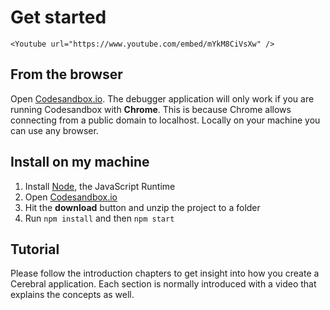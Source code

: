 # Get started

```marksy
<Youtube url="https://www.youtube.com/embed/mYkM8CiVsXw" />
```

## From the browser

Open [Codesandbox.io](https://codesandbox.io/s/m59vpm64vx). The debugger application will only work if you are running Codesandbox with **Chrome**. This is because Chrome allows connecting from a public domain to localhost. Locally on your machine you can use any browser.

## Install on my machine

1.  Install [Node](https://nodejs.org/en/), the JavaScript Runtime
2.  Open [Codesandbox.io](https://codesandbox.io/s/m59vpm64vx)
3.  Hit the **download** button and unzip the project to a folder
4.  Run `npm install` and then `npm start`

## Tutorial

Please follow the introduction chapters to get insight into how you create a Cerebral application. Each section is normally introduced with a video that explains the concepts as well.
